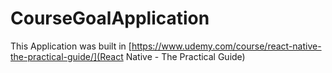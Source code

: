 # CourseGoalApplication

This Application was built in [https://www.udemy.com/course/react-native-the-practical-guide/](React Native - The Practical Guide)
